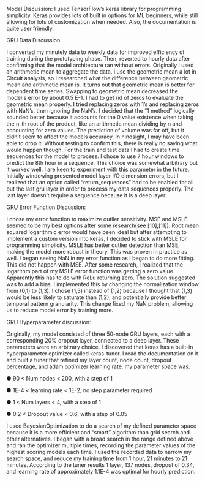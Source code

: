 Model Discussion:
I used TensorFlow’s keras library for programming simplicity. Keras provides lots of
built in options for ML beginners, while still allowing for lots of customization when
needed. Also, the documentation is quite user friendly.

GRU Data Discussion:

I converted my minutely data to weekly data for improved efficiency of training
during the prototyping phase. Then, reverted to hourly data after confirming that the
model architecture ran without errors.
Originally I used an arithmetic mean to aggregate the data. I use the geometric
mean a lot in Circuit analysis, so I researched what the difference between geometric
mean and arithmetic mean is. It turns out that geometric mean is better for dependent
time series. Swapping to geometric mean decreased the model's error by about 0.5 E-1.
I had to get rid of zeros to evaluate the geometric mean properly. I tried replacing
zeros with 1’s and replacing zeros with NaN’s, then ignoring the NaN’s. I decided that
the “1 method” logically sounded better because it accounts for the 0 value existence
when taking the n-th root of the product, like an arithmetic mean dividing by n and
accounting for zero values. The prediction of volume was far off, but it didn’t seem to
affect the models accuracy. In hindsight, I may have been able to drop it. Without
testing to confirm this, there is really no saying what would happen though.
For the train and test data I had to create time sequences for the model to process.
I chose to use 7 hour windows to predict the 8th hour in a sequence. This choice was
somewhat arbitrary but it worked well. I are keen to experiment with this parameter in
the future. Initially windowing presented model layer I/O dimension errors, but I
realized that an option called “return_sequences” had to be enabled for all but the last
gru layer in order to process my data sequences properly. The last layer doesn’t require
a sequence because it is a deep layer.

GRU Error Function Discussion:

I chose my error function to maximize outlier sensitivity. MSE and MSLE seemed to
be my best options after some research(see [10],[11]). Root mean squared logarithmic
error would have been ideal but after attempting to implement a custom version into
keras, I decided to stick with MSLE for programming simplicity. MSLE has better
outlier detection than MSE, making the model more robust in theory. This was proven in
practice as well. I began seeing NaN in my error function as I began to do more
fitting. This did not happen with MSE. After some research, I realized that the
logarithm part of my MSLE error function was getting a zero value. Apparently this has
to do with ReLu returning zero. The solution suggested was to add a bias. I
implemented this by changing the normalization window from (0,1) to (1,3). I chose
(1,3) instead of (1,2) because I thought that (1,3) would be less likely to saturate than
(1,2), and potentially provide better temporal pattern granularity. This change fixed my
NaN problem, allowing us to reduce model error by training more.

GRU Hyperparameter discussion:

Originally, my model consisted of three 50-node GRU layers, each with a corresponding
20% dropout layer, connected to a deep layer. These parameters were an arbitrary
choice. I discovered that keras has a built-in hyperparameter optimizer called
keras-tuner. I read the documentation on it and built a tuner that refined my layer
count, node count, dropout percentage, and adam optimizer learning rate. my
parameter space was:

● 90 < Num nodes < 200, with a step of 1

● 1E-4 < learning rate < 1E-2, no step parameter required

● 1 < Num layers < 4, with a step of 1

● 0.2 < Dropout value < 0.6, with a step of 0.05

I used BayesianOptimization to do a search of my defined parameter space because
it is a more efficient and “smart” algorithm than grid search and other alternatives.
I began with a broad search in the range defined above and ran the optimizer
multiple times, recording the parameter values of the highest scoring models each time.
I used the recorded data to narrow my search space, and reduce my training time
from 1 hour, 21 minutes to 21 minutes. According to the tuner results 1 layer, 137
nodes, dropout of 0.34, and learning rate of approximately 1.1E-4 was optimal for hourly
prediction.
